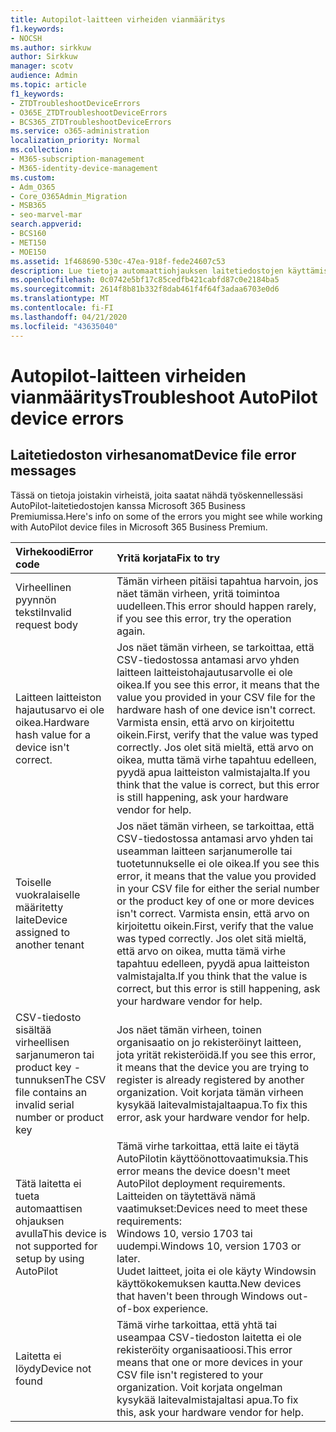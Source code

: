 ```yaml
---
title: Autopilot-laitteen virheiden vianmääritys
f1.keywords:
- NOCSH
ms.author: sirkkuw
author: Sirkkuw
manager: scotv
audience: Admin
ms.topic: article
f1_keywords:
- ZTDTroubleshootDeviceErrors
- O365E_ZTDTroubleshootDeviceErrors
- BCS365_ZTDTroubleshootDeviceErrors
ms.service: o365-administration
localization_priority: Normal
ms.collection:
- M365-subscription-management
- M365-identity-device-management
ms.custom:
- Adm_O365
- Core_O365Admin_Migration
- MSB365
- seo-marvel-mar
search.appverid:
- BCS160
- MET150
- MOE150
ms.assetid: 1f468690-530c-47ea-918f-fede24607c53
description: Lue tietoja automaattiohjauksen laitetiedostojen käyttämisen yhteydessä microsoft 365 Business Premiumissa mahdollisesti näkyvien virheiden vianmäärityksestä.
ms.openlocfilehash: 0c0742e5bf17c85cedfb421cabfd87c0e2184ba5
ms.sourcegitcommit: 2614f8b81b332f8dab461f4f64f3adaa6703e0d6
ms.translationtype: MT
ms.contentlocale: fi-FI
ms.lasthandoff: 04/21/2020
ms.locfileid: "43635040"
---
```

# <a name="troubleshoot-autopilot-device-errors"></a><span data-ttu-id="3e1d5-103">Autopilot-laitteen virheiden vianmääritys</span><span class="sxs-lookup"><span data-stu-id="3e1d5-103">Troubleshoot AutoPilot device errors</span></span>

## <a name="device-file-error-messages"></a><span data-ttu-id="3e1d5-104">Laitetiedoston virhesanomat</span><span class="sxs-lookup"><span data-stu-id="3e1d5-104">Device file error messages</span></span>

<span data-ttu-id="3e1d5-105">Tässä on tietoja joistakin virheistä, joita saatat nähdä työskennellessäsi AutoPilot-laitetiedostojen kanssa Microsoft 365 Business Premiumissa.</span><span class="sxs-lookup"><span data-stu-id="3e1d5-105">Here's info on some of the errors you might see while working with AutoPilot device files in Microsoft 365 Business Premium.</span></span> 
  
|<span data-ttu-id="3e1d5-106">**Virhekoodi**</span><span class="sxs-lookup"><span data-stu-id="3e1d5-106">**Error code**</span></span>|<span data-ttu-id="3e1d5-107">**Yritä korjata**</span><span class="sxs-lookup"><span data-stu-id="3e1d5-107">**Fix to try**</span></span>|
|:-----|:-----|
|<span data-ttu-id="3e1d5-108">Virheellinen pyynnön teksti</span><span class="sxs-lookup"><span data-stu-id="3e1d5-108">Invalid request body</span></span>  <br/> |<span data-ttu-id="3e1d5-109">Tämän virheen pitäisi tapahtua harvoin, jos näet tämän virheen, yritä toimintoa uudelleen.</span><span class="sxs-lookup"><span data-stu-id="3e1d5-109">This error should happen rarely, if you see this error, try the operation again.</span></span>  <br/> |
|<span data-ttu-id="3e1d5-110">Laitteen laitteiston hajautusarvo ei ole oikea.</span><span class="sxs-lookup"><span data-stu-id="3e1d5-110">Hardware hash value for a device isn't correct.</span></span>  <br/> |<span data-ttu-id="3e1d5-111">Jos näet tämän virheen, se tarkoittaa, että CSV-tiedostossa antamasi arvo yhden laitteen laitteistohajautusarvolle ei ole oikea.</span><span class="sxs-lookup"><span data-stu-id="3e1d5-111">If you see this error, it means that the value you provided in your CSV file for the hardware hash of one device isn't correct.</span></span> <span data-ttu-id="3e1d5-112">Varmista ensin, että arvo on kirjoitettu oikein.</span><span class="sxs-lookup"><span data-stu-id="3e1d5-112">First, verify that the value was typed correctly.</span></span> <span data-ttu-id="3e1d5-113">Jos olet sitä mieltä, että arvo on oikea, mutta tämä virhe tapahtuu edelleen, pyydä apua laitteiston valmistajalta.</span><span class="sxs-lookup"><span data-stu-id="3e1d5-113">If you think that the value is correct, but this error is still happening, ask your hardware vendor for help.</span></span>  <br/> |
|<span data-ttu-id="3e1d5-114">Toiselle vuokralaiselle määritetty laite</span><span class="sxs-lookup"><span data-stu-id="3e1d5-114">Device assigned to another tenant</span></span>  <br/> |<span data-ttu-id="3e1d5-115">Jos näet tämän virheen, se tarkoittaa, että CSV-tiedostossa antamasi arvo yhden tai useamman laitteen sarjanumerolle tai tuotetunnukselle ei ole oikea.</span><span class="sxs-lookup"><span data-stu-id="3e1d5-115">If you see this error, it means that the value you provided in your CSV file for either the serial number or the product key of one or more devices isn't correct.</span></span> <span data-ttu-id="3e1d5-116">Varmista ensin, että arvo on kirjoitettu oikein.</span><span class="sxs-lookup"><span data-stu-id="3e1d5-116">First, verify that the value was typed correctly.</span></span> <span data-ttu-id="3e1d5-117">Jos olet sitä mieltä, että arvo on oikea, mutta tämä virhe tapahtuu edelleen, pyydä apua laitteiston valmistajalta.</span><span class="sxs-lookup"><span data-stu-id="3e1d5-117">If you think that the value is correct, but this error is still happening, ask your hardware vendor for help.</span></span>  <br/> |
|<span data-ttu-id="3e1d5-118">CSV-tiedosto sisältää virheellisen sarjanumeron tai product key -tunnuksen</span><span class="sxs-lookup"><span data-stu-id="3e1d5-118">The CSV file contains an invalid serial number or product key</span></span>  <br/> |<span data-ttu-id="3e1d5-119">Jos näet tämän virheen, toinen organisaatio on jo rekisteröinyt laitteen, jota yrität rekisteröidä.</span><span class="sxs-lookup"><span data-stu-id="3e1d5-119">If you see this error, it means that the device you are trying to register is already registered by another organization.</span></span> <span data-ttu-id="3e1d5-120">Voit korjata tämän virheen kysykää laitevalmistajaltaapua.</span><span class="sxs-lookup"><span data-stu-id="3e1d5-120">To fix this error, ask your hardware vendor for help.</span></span>  <br/> |
|<span data-ttu-id="3e1d5-121">Tätä laitetta ei tueta automaattisen ohjauksen avulla</span><span class="sxs-lookup"><span data-stu-id="3e1d5-121">This device is not supported for setup by using AutoPilot</span></span>  <br/> | <span data-ttu-id="3e1d5-122">Tämä virhe tarkoittaa, että laite ei täytä AutoPilotin käyttöönottovaatimuksia.</span><span class="sxs-lookup"><span data-stu-id="3e1d5-122">This error means the device doesn't meet AutoPilot deployment requirements.</span></span> <span data-ttu-id="3e1d5-123">Laitteiden on täytettävä nämä vaatimukset:</span><span class="sxs-lookup"><span data-stu-id="3e1d5-123">Devices need to meet these requirements:</span></span>  <br/>  <span data-ttu-id="3e1d5-124">Windows 10, versio 1703 tai uudempi.</span><span class="sxs-lookup"><span data-stu-id="3e1d5-124">Windows 10, version 1703 or later.</span></span>  <br/>  <span data-ttu-id="3e1d5-125">Uudet laitteet, joita ei ole käyty Windowsin käyttökokemuksen kautta.</span><span class="sxs-lookup"><span data-stu-id="3e1d5-125">New devices that haven't been through Windows out-of-box experience.</span></span>  <br/> |
|<span data-ttu-id="3e1d5-126">Laitetta ei löydy</span><span class="sxs-lookup"><span data-stu-id="3e1d5-126">Device not found</span></span>  <br/> |<span data-ttu-id="3e1d5-127">Tämä virhe tarkoittaa, että yhtä tai useampaa CSV-tiedoston laitetta ei ole rekisteröity organisaatioosi.</span><span class="sxs-lookup"><span data-stu-id="3e1d5-127">This error means that one or more devices in your CSV file isn't registered to your organization.</span></span> <span data-ttu-id="3e1d5-128">Voit korjata ongelman kysykää laitevalmistajaltasi apua.</span><span class="sxs-lookup"><span data-stu-id="3e1d5-128">To fix this, ask your hardware vendor for help.</span></span>  <br/> |
